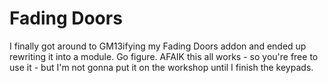 Fading Doors
============

I finally got around to GM13ifying my Fading Doors addon and ended up rewriting it into a module.
Go figure.
AFAIK this all works - so you're free to use it - but I'm not gonna put it on the workshop until I finish the keypads.